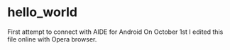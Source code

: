 # hello_world
First attempt to connect with AIDE for Android
On October 1st I edited this file online with Opera browser.

